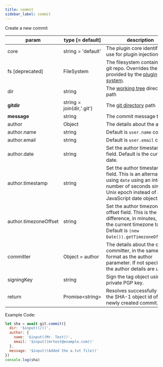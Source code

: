 ```yaml
---
title: commit
sidebar_label: commit
---
```


Create a new commit

| param                 | type [= default]          | description                                                                                                                                                         |
| --------------------- | ------------------------- | ------------------------------------------------------------------------------------------------------------------------------------------------------------------- |
| core                  | string = 'default'        | The plugin core identifier to use for plugin injection                                                                                                              |
| fs [deprecated]       | FileSystem                | The filesystem containing the git repo. Overrides the fs provided by the [plugin system](./plugin_fs.md).                                                           |
| dir                   | string                    | The [working tree](dir-vs-gitdir.md) directory path                                                                                                                 |
| **gitdir**            | string = join(dir,'.git') | The [git directory](dir-vs-gitdir.md) path                                                                                                                          |
| **message**           | string                    | The commit message to use.                                                                                                                                          |
| author                | Object                    | The details about the author.                                                                                                                                       |
| author.name           | string                    | Default is `user.name` config.                                                                                                                                      |
| author.email          | string                    | Default is `user.email` config.                                                                                                                                     |
| author.date           | string                    | Set the author timestamp field. Default is the current date.                                                                                                        |
| author.timestamp      | string                    | Set the author timestamp field. This is an alternative to using `date` using an integer number of seconds since the Unix epoch instead of a JavaScript date object. |
| author.timezoneOffset | string                    | Set the author timezone offset field. This is the difference, in minutes, from the current timezone to UTC. Default is `(new Date()).getTimezoneOffset()`.          |
| committer             | Object = author           | The details about the commit committer, in the same format as the author parameter. If not specified, the author details are used.                                  |
| signingKey            | string                    | Sign the tag object using this private PGP key.                                                                                                                     |
| return                | Promise\<string\>         | Resolves successfully with the SHA-1 object id of the newly created commit.                                                                                         |

Example Code:

```js live
let sha = await git.commit({
  dir: '$input((/))',
  author: {
    name: '$input((Mr. Test))',
    email: '$input((mrtest@example.com))'
  },
  message: '$input((Added the a.txt file))'
})
console.log(sha)
```
